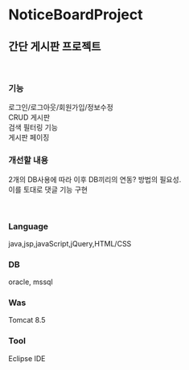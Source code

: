 # NoticeBoardProject

## 간단 게시판 프로젝트

<br>

### 기능
로그인/로그아웃/회원가입/정보수정<br>
CRUD 게시판<br>
검색 필터링 기능<br>
게시판 페이징<br>

### 개선할 내용
2개의 DB사용에 따라 이후 DB끼리의 연동? 방법의 필요성.<br>
이를 토대로 댓글 기능 구현

<br>

### Language
java,jsp,javaScript,jQuery,HTML/CSS

### DB 
oracle, mssql

### Was 
Tomcat 8.5

### Tool
Eclipse IDE
